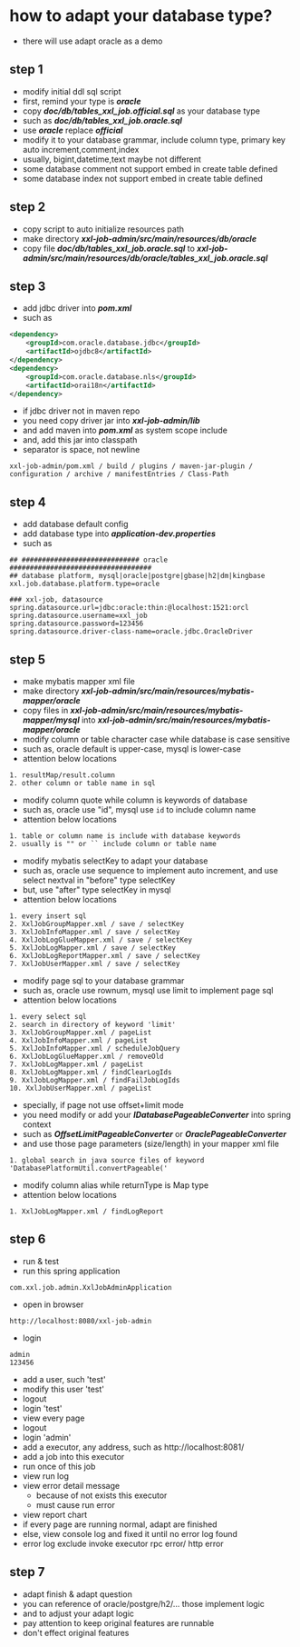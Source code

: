 # how to adapt your database type?
- there will use adapt oracle as a demo

## step 1
- modify initial ddl sql script
- first, remind your type is ***oracle***
- copy ***doc/db/tables_xxl_job.official.sql*** as your database type
- such as ***doc/db/tables_xxl_job.oracle.sql***
- use ***oracle*** replace ***official***
- modify it to your database grammar, include column type, primary key auto increment,comment,index
- usually, bigint,datetime,text maybe not different
- some database comment not support embed in create table defined
- some database index not support embed in create table defined

## step 2
- copy script to auto initialize resources path
- make directory ***xxl-job-admin/src/main/resources/db/oracle***
- copy file ***doc/db/tables_xxl_job.oracle.sql*** to ***xxl-job-admin/src/main/resources/db/oracle/tables_xxl_job.oracle.sql***

## step 3
- add jdbc driver into ***pom.xml***
- such as
```xml
<dependency>
    <groupId>com.oracle.database.jdbc</groupId>
    <artifactId>ojdbc8</artifactId>
</dependency>
<dependency>
    <groupId>com.oracle.database.nls</groupId>
    <artifactId>orai18n</artifactId>
</dependency>
```
- if jdbc driver not in maven repo
- you need copy driver jar into ***xxl-job-admin/lib***
- and add maven into ***pom.xml*** as system scope include
- and, add this jar into classpath
- separator is space, not newline
```shell
xxl-job-admin/pom.xml / build / plugins / maven-jar-plugin / configuration / archive / manifestEntries / Class-Path 
```

## step 4
- add database default config
- add database type into ***application-dev.properties***
- such as
```properties
## ############################# oracle ###################################
## database platform, mysql|oracle|postgre|gbase|h2|dm|kingbase
xxl.job.database.platform.type=oracle

### xxl-job, datasource
spring.datasource.url=jdbc:oracle:thin:@localhost:1521:orcl
spring.datasource.username=xxl_job
spring.datasource.password=123456
spring.datasource.driver-class-name=oracle.jdbc.OracleDriver
```

## step 5
- make mybatis mapper xml file
- make directory ***xxl-job-admin/src/main/resources/mybatis-mapper/oracle***
- copy files in ***xxl-job-admin/src/main/resources/mybatis-mapper/mysql*** into ***xxl-job-admin/src/main/resources/mybatis-mapper/oracle***
- modify column or table character case while database is case sensitive
- such as, oracle default is upper-case, mysql is lower-case
- attention below locations
```shell
1. resultMap/result.column
2. other column or table name in sql
```
- modify column quote while column is keywords of database
- such as, oracle use "id", mysql use `id` to include column name
- attention below locations
```shell
1. table or column name is include with database keywords
2. usually is "" or `` include column or table name
```
- modify mybatis selectKey to adapt your database
- such as, oracle use sequence to implement auto increment, and use select nextval in "before" type selectKey
- but, use "after" type selectKey in mysql
- attention below locations
```shell
1. every insert sql
2. XxlJobGroupMapper.xml / save / selectKey
3. XxlJobInfoMapper.xml / save / selectKey
4. XxlJobLogGlueMapper.xml / save / selectKey
5. XxlJobLogMapper.xml / save / selectKey
6. XxlJobLogReportMapper.xml / save / selectKey
7. XxlJobUserMapper.xml / save / selectKey
```
- modify page sql to your database grammar
- such as, oracle use rownum, mysql use limit to implement page sql
- attention below locations
```shell
1. every select sql
2. search in directory of keyword 'limit'
3. XxlJobGroupMapper.xml / pageList
4. XxlJobInfoMapper.xml / pageList
5. XxlJobInfoMapper.xml / scheduleJobQuery
6. XxlJobLogGlueMapper.xml / removeOld
7. XxlJobLogMapper.xml / pageList
8. XxlJobLogMapper.xml / findClearLogIds
9. XxlJobLogMapper.xml / findFailJobLogIds
10. XxlJobUserMapper.xml / pageList
```
- specially, if page not use offset+limit mode
- you need modify or add your ***IDatabasePageableConverter*** into spring context
- such as ***OffsetLimitPageableConverter*** or ***OraclePageableConverter***
- and use those page parameters (size/length) in your mapper xml file
```shell
1. global search in java source files of keyword 'DatabasePlatformUtil.convertPageable('
```
- modify column alias while returnType is Map type
- attention below locations
```shell
1. XxlJobLogMapper.xml / findLogReport
```

## step 6
- run & test
- run this spring application 
```shell
com.xxl.job.admin.XxlJobAdminApplication
```
- open in browser
```shell
http://localhost:8080/xxl-job-admin
```
- login
```shell
admin
123456
```
- add a user, such 'test'
- modify this user 'test'
- logout
- login 'test'
- view every page
- logout
- login 'admin'
- add a executor, any address, such as http://localhost:8081/
- add a job into this executor
- run once of this job
- view run log
- view error detail message
  - because of not exists this executor
  - must cause run error
- view report chart
- if every page are running normal, adapt are finished
- else, view console log and fixed it until no error log found
- error log exclude invoke executor rpc error/ http error

## step 7
- adapt finish & adapt question
- you can reference of oracle/postgre/h2/... those implement logic
- and to adjust your adapt logic
- pay attention to keep original features are runnable
- don't effect original features
